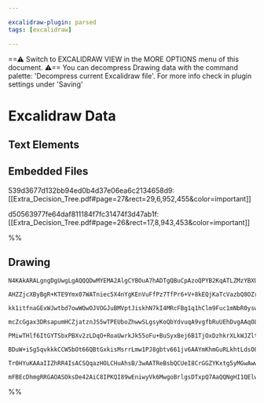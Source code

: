 ```yaml
---

excalidraw-plugin: parsed
tags: [excalidraw]

---
```

==⚠  Switch to EXCALIDRAW VIEW in the MORE OPTIONS menu of this document. ⚠== You can decompress Drawing data with the command palette: 'Decompress current Excalidraw file'. For more info check in plugin settings under 'Saving'


# Excalidraw Data
## Text Elements
## Embedded Files
539d3677d132bb94ed0b4d37e06ea6c2134658d9: [[Extra_Decision_Tree.pdf#page=27&rect=29,6,952,455&color=important]]

d50563977fe64daf811184f7fc31474f3d47ab1f: [[Extra_Decision_Tree.pdf#page=26&rect=17,8,943,453&color=important]]

%%
## Drawing
```compressed-json
N4KAkARALgngDgUwgLgAQQQDwMYEMA2AlgCYBOuA7hADTgQBuCpAzoQPYB2KqATLZMzYBXUtiRoIACyhQ4zZAHoFAc0JRJQgEYA6bGwC2CgF7N6hbEcK4OCtptbErHALRY8RMpWdx8Q1TdIEfARcZgRmBShcZQUebQBWbQBGGjoghH0EDihmbgBtcDBQMBKIEm4IADkAZQBZAHk4AAlmatSSyFhECsJ9aKR+UsxuZx4ANgAObQmJgAYeWYBmHgAW

AHZZjcXByBgR+KTE9Ymx07WATniec5X4nYgKEnVuFfPz7TfPr6+V+8kEQjKaTcVazbQ8OZrKHxRZQ85jS73azKYLcWb3ZhQUhsADWCAAwmx8GxSBUAMSzSlU9qlTS4bA45TYoQcYiE4mkiRY6zMOC4QLZGmQABmhHw+GqsFREkk9I0gSFEEx2LxAHUnpJuEkMVjcQhJTBpehBB5FcygRxwrk0NrCpA2HzsGo9jbKfdmazLcxragOEJxRiEAhiNxz

kk1itfnaGExWJwtbd7owWOwOJVOGJuBMVptJiskhN7kI4MRcFBg1q1hClm9Fuc1mNbR0yswACLpcshtDCghhe5M4RwACSxB9eQAuvdNMJWQBRYKZbJjyfRogcHHcP0B1dsBkVtBYoQIe6i4IjirEeKzeJjOtQ4UIMYrUvCiZJd/Z4VrYXYRZJdYrMKizEOsuCaEkwqKsw7jiKgBQdGATYdEkdors2hCslgFQAFpGBAhQAL6DMUpRdLBZR9MoAzRs

mcZcGgax3DRsapumHCZjatznJS5wTPEUboZhwwSLgsyKoQbYdvuqA9vgfbRuUEhDvgAAqOLEAAVgAqgACoqp4SlK5Gytg8rUc2yp6uqxDPDaOoqvqRkVCa5TusIFpWlq9wOvSzpam60bIka6LRsJqCjIx2hjBc2aUhMawTNxYz3C64X/is2jzLMfHvosVwwuc9l6uyJLklS1JTvSjIemyRKlVy5AcLy/JZFAiqPDZmpoFeIXNv8gLAmgqyLOCEJj

PMiwTHlf6ItGYTSbxPBXv2zLDqO+RoaUwrkJk55oFu+BuSyxBej6B1TjOxDzhkrXLkWJZltJ4bVnW2a3OM9xrhu+3+odO57l2qCHsec1RFAQg+hAiCshhyj6WKCB7egBXEIs0VrMQSTLJomg3MGsyaM+sIILMYwhGM2A8FjKxjPEEzEOcUEwfkdqITsiGoYR4BoRAuBwHAkqPdwJHQP8mQXvyG6DAwhAIBQABCVUDsdJWcugZLCprWs0hA2AiAKU

BDuW+iSg5qvkkkCCW5bOt66QBtGxkisMsrrLmw1PJ8gbtv661jv6AAYmKhmGuRLkhtLdsO8bptWRqIKR772T+7HeIGkaSpEq5hS60nhvGwASu5kinV5OdR37xuNL5sD+b1kAV8nxsB5wUAB7g+hiqlTGlI3+cZC32TVIQRiwQsif25XGQqVgUAAIJEMo9HoMEwptRP0cZILpDz/bbAUP8uCA+d5d5/7s6snPe8HyEgO89fPuT03GRX9iFAqfA5E1

Tr0HYuKAAaIIZhRR4IsACSQqazHOLCHuAhsB/3wAATReBsbQCUeI8CrGGZYKxtg5yMGwAwwsaIECPCCQiG8p76CLsdUuEhv7SyZCQYeo8QT1wgEw4gkoEBwG4LAjhpASC1DYMQBAF8wLBEBrJeSpROHu1QCRSA8siR31IMoOkAAKKmaxqC8HDLo7RuiwTxAAJSKgLggZQ/p+QVDUZo0B6JeCLEcQ4oxCQzEUNPk/KAqcECNCgKmM6v1pbbQ7ggCx

mFBEcDhmgRRGAOASOksDe42AiC8IPKQI89wEniwyVk6MwgoBrlgsDTxpQ7AaQQNgHI1QElwGEaI8RmhJHcGkSDUo9IAmMBUoQ/AxDmxkWcukapqZFR60xAYD+3QfrbmbMSAGrTeztNKPgUI88RndN6ZuX6XMwBEToKecIwsCIgAIkAA=
```
%%